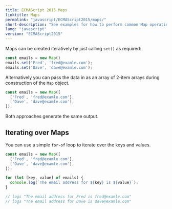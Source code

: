 ```yaml
---
title: ECMAScript 2015 Maps
linktitle: Maps
permalink: "javascript/ECMAScript2015/maps/"
short-description: "See examples for how to perform common Map operations in Javascript."
lang: "javascript"
version: "ECMAScript2015"
---
```


Maps can be created iteratively by just calling `set()` as required:

```javascript
const emails = new Map()
emails.set('Fred', 'fred@examle.com');
emails.set('Dave', 'dave@examle.com');
```

Alternatively you can pass the data in as an array of 2-item arrays during construction of the `Map` object.

```javascript
const emails = new Map([
  ['Fred', 'fred@examle.com'],
  ['Dave', 'dave@examle.com'],
]);
```

Both approaches generate the same output.

## Iterating over Maps
You can use a simple `for-of` loop to iterate over the keys and values.

```javascript
const emails = new Map([
  ['Fred', 'fred@examle.com'],
  ['Dave', 'dave@examle.com'],
]);

for (let [key, value] of emails) {
  console.log(`The email address for ${key} is ${value}`);
}

// logs "The email address for Fred is fred@examle.com"
// logs "The email address for Dave is dave@examle.com"
```